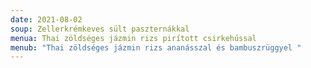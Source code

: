 ```yaml
---
date: 2021-08-02
soup: Zellerkrémkeves sült paszternákkal
menua: Thai zöldséges jázmin rizs pirított csirkehússal
menub: "Thai zöldséges jázmin rizs ananásszal és bambuszrüggyel "
---
```

